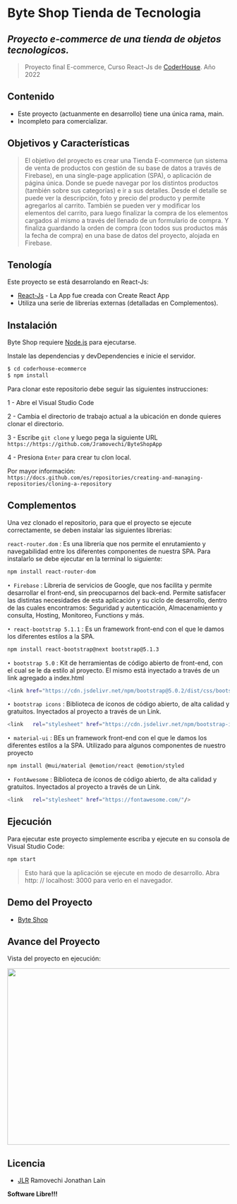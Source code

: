 # Byte Shop Tienda de Tecnologia

## _Proyecto e-commerce de una tienda de objetos tecnologicos._

> Proyecto final E-commerce, Curso React-Js de [CoderHouse](https://www.coderhouse.com/). Año 2022

## Contenido

- Este proyecto (actuanmente en desarrollo) tiene una única rama, main.
- Incompleto para comercializar.

## Objetivos y Características

> El objetivo del proyecto es crear una Tienda E-commerce (un sistema de venta de productos con gestión de
> su base de datos a través de Firebase), en una single-page application (SPA), o aplicación de página única.
> Donde se puede navegar por los distintos productos (también sobre sus categorías)
> e ir a sus detalles. Desde el detalle se puede ver la descripción, foto y precio del producto y permite
> agregarlos al carrito. También se pueden ver y modificar los elementos del carrito, para luego finalizar la compra de
> los elementos cargados al mismo a través del llenado de un formulario de compra. Y finaliza guardando la orden
> de compra (con todos sus productos más la fecha de compra) en una base de datos del proyecto, alojada en Firebase.

## Tenología

Este proyecto se está desarrolando en React-Js:

- [React-Js](https://create-react-app.dev/) - La App fue creada con Create React App
- Utiliza una serie de librerías externas (detalladas en Complementos).

## Instalación

Byte Shop requiere [Node.js](https://nodejs.org/en/) para ejecutarse.

Instale las dependencias y devDependencies e inicie el servidor.

```sh
$ cd coderhouse-ecommerce
$ npm install

```

Para clonar este repositorio debe seguir las siguientes instrucciones:

1 - Abre el Visual Studio Code

2 - Cambia el directorio de trabajo actual a la ubicación en donde quieres clonar el directorio.

3 - Escribe `git clone` y luego pega la siguiente URL `https://https://github.com/Jramovechi/ByteShopApp`

4 - Presiona `Enter` para crear tu clon local.

Por mayor información: `https://docs.github.com/es/repositories/creating-and-managing-repositories/cloning-a-repository`

## Complementos

Una vez clonado el repositorio, para que el proyecto se ejecute correctamente, se deben instalar las siguientes librerias:

`react-router.dom` : Es una librería que nos permite el enrutamiento y navegabilidad entre los diferentes componentes de nuestra SPA. Para instalarlo se debe ejecutar en la terminal lo siguiente:

```sh
npm install react-router-dom
```

`• Firebase` : Libreria de servicios de Google, que nos facilita y permite desarrollar el front-end, sin preocuparnos del back-end. Permite satisfacer las distintas necesidades de esta aplicación y su ciclo de desarrollo, dentro de las cuales encontramos: Seguridad y autenticación, Almacenamiento y consulta, Hosting, Monitoreo, Functions y más.

`• react-bootstrap 5.1.1` : Es un framework front-end con el que le damos los diferentes estilos a la SPA.

```sh
npm install react-bootstrap@next bootstrap@5.1.3
```

`• bootstrap 5.0` : Kit de herramientas de código abierto de front-end, con el cual se le da estilo al proyecto. El mismo está inyectado a través de un link agregado a index.html

```sh
<link href="https://cdn.jsdelivr.net/npm/bootstrap@5.0.2/dist/css/bootstrap.min.css" rel="stylesheet" integrity="sha384-EVSTQN3/azprG1Anm3QDgpJLIm9Nao0Yz1ztcQTwFspd3yD65VohhpuuCOmLASjC" crossorigin="anonymous">
```

`• bootstrap icons` : Biblioteca de íconos de código abierto, de alta calidad y gratuitos. Inyectados al proyecto a través de un Link.

```sh
<link	rel="stylesheet" href="https://cdn.jsdelivr.net/npm/bootstrap-icons@1.5.0/font/bootstrap-icons.css"	/>
```

`• material-ui` : BEs un framework front-end con el que le damos los diferentes estilos a la SPA. Utilizado para algunos componentes de nuestro proyecto

```sh
npm install @mui/material @emotion/react @emotion/styled
```

`• FontAwesome` : Biblioteca de íconos de código abierto, de alta calidad y gratuitos. Inyectados al proyecto a través de un Link.

```sh
<link	rel="stylesheet" href="https://fontawesome.com/"/>
```

## Ejecución

Para ejecutar este proyecto simplemente escriba y ejecute en su consola de Visual Studio Code:

```sh
npm start
```

> Esto hará que la aplicación se ejecute en modo de desarrollo.
> Abra http: // localhost: 3000 para verlo en el navegador.

## Demo del Proyecto

- [Byte Shop]()

## Avance del Proyecto

Vista del proyecto en ejecución:

<p><img aling="right" src="https://github.com/Jramovechi/ByteShopApp/blob/main/GifProyecto.gif" width="800" height="400" /></p>

## Licencia

- [JLR](https://www.linkedin.com/in/jonathan-lain-ramovechi/)
  Ramovechi Jonathan Lain

**Software Libre!!!**
